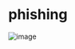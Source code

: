 # phishing

![image](https://github.com/user-attachments/assets/5fdf7306-b5e9-470a-bfa4-cb1a7b7b589d)
